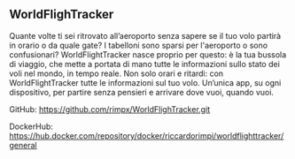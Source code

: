 ## WorldFlighTracker

Quante volte ti sei ritrovato all’aeroporto senza sapere se il tuo volo partirà in orario o da quale gate? I tabelloni sono sparsi per l'aeroporto o sono confusionari? WorldFlightTracker nasce proprio per questo: è la tua bussola di viaggio, che mette a portata di mano tutte le informazioni sullo stato dei voli nel mondo, in tempo reale. Non solo orari e ritardi: con WorldFlightTracker tutte le informazioni sul tuo volo. Un’unica app, su ogni dispositivo, per partire senza pensieri e arrivare dove vuoi, quando vuoi.

GitHub: https://github.com/rimpx/WorldFlighTracker.git

DockerHub: https://hub.docker.com/repository/docker/riccardorimpi/worldflighttracker/general
